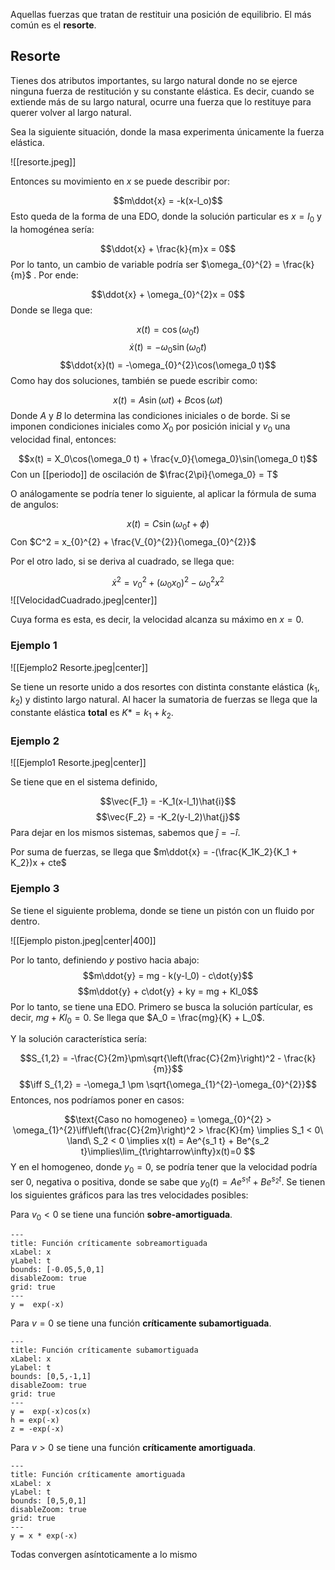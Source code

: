 Aquellas fuerzas que tratan de restituir una posición de equilibrio. El más común es el **resorte**. 

## Resorte 

Tienes dos atributos importantes, su largo natural donde no se ejerce ninguna fuerza de restitución y su constante elástica. Es decir, cuando se extiende más de su largo natural, ocurre una fuerza que lo restituye para querer volver al largo natural. 

Sea la siguiente situación, donde la masa experimenta únicamente la fuerza elástica. 

![[resorte.jpeg]]

Entonces su movimiento en $x$ se puede describir por: 

$$m\ddot{x} = -k(x-l_o)$$ 
Esto queda de la forma de una EDO, donde la solución particular es $x=l_0$ y la homogénea sería: 

$$\ddot{x} + \frac{k}{m}x = 0$$ 
Por lo tanto, un cambio de variable podría ser $\omega_{0}^{2} = \frac{k}{m}$ . Por ende: 

$$\ddot{x} + \omega_{0}^{2}x = 0$$ 
Donde se llega que: 

$$x(t) = \cos(\omega_0 t)$$
$$\dot{x}(t) = -\omega_0\sin(\omega_0 t)$$ $$\ddot{x}(t) = -\omega_{0}^{2}\cos(\omega_0 t)$$ 
Como hay dos soluciones, también se puede escribir como: 

$$x(t) = A\sin(\omega t) + B\cos(\omega t)$$ 
Donde $A$ y $B$ lo determina las condiciones iniciales o de borde. Si se imponen condiciones iniciales como $X_0$ por posición inicial y $v_0$ una velocidad final, entonces: 

$$x(t) = X_0\cos(\omega_0 t) + \frac{v_0}{\omega_0}\sin(\omega_0 t)$$ 
Con un [[periodo]] de oscilación de $\frac{2\pi}{\omega_0} = T$ 

O análogamente se podría tener lo siguiente, al aplicar la fórmula de suma de angulos:

$$x(t) = C\sin(\omega_0 t +\phi)$$ 
Con $C^2 = x_{0}^{2} + \frac{V_{0}^{2}}{\omega_{0}^{2}}$ 

Por el otro lado, si se deriva al cuadrado, se llega que: 

$$\dot{x}^2 = v_{0}^2 + (\omega_0 x_0)^2 - \omega_{0}^{2} x^2$$ ![[VelocidadCuadrado.jpeg|center]]

Cuya forma es esta, es decir, la velocidad alcanza su máximo en $x=0$. 

### Ejemplo 1 

![[Ejemplo2 Resorte.jpeg|center]]

Se tiene un resorte unido a dos resortes con distinta constante elástica ($k_1, k_2$) y distinto largo natural. Al hacer la sumatoria de fuerzas se llega que la constante elástica **total** es $K* = k_1 + k_2$. 

### Ejemplo 2

![[Ejemplo1 Resorte.jpeg|center]]

Se tiene que en el sistema definido, 

$$\vec{F_1} = -K_1(x-l_1)\hat{i}$$
$$\vec{F_2} = -K_2(y-l_2)\hat{j}$$ 
Para dejar en los mismos sistemas, sabemos que $\hat{j} = -\hat{i}$. 


Por suma de fuerzas, se llega que $m\ddot{x} = -(\frac{K_1K_2}{K_1 + K_2})x + cte$ 


### Ejemplo 3

Se tiene el siguiente problema, donde se tiene un pistón con un fluido por dentro.  

![[Ejemplo piston.jpeg|center|400]]

Por lo tanto, definiendo $y$ postivo hacia abajo: 
$$m\ddot{y} = mg - k(y-l_0) - c\dot{y}$$ $$m\ddot{y} + c\dot{y} + ky = mg + Kl_0$$ 
Por lo tanto, se tiene una EDO. Primero se busca la solución partícular, es decir, $mg + Kl_0 = 0$. Se llega que $A_0 = \frac{mg}{K} + L_0$. 

Y la solución característica sería: 

$$S_{1,2} = -\frac{C}{2m}\pm\sqrt{\left(\frac{C}{2m}\right)^2 - \frac{k}{m}}$$ 
$$\iff S_{1,2} = -\omega_1 \pm \sqrt{\omega_{1}^{2}-\omega_{0}^{2}}$$ 
Entonces, nos podríamos poner en casos: 

$$\text{Caso no homogeneo} = \omega_{0}^{2} > \omega_{1}^{2}\iff\left(\frac{C}{2m}\right)^2 > \frac{K}{m}  \implies S_1 < 0\ \land\ S_2 < 0 \implies x(t) = Ae^{s_1 t} + Be^{s_2 t}\implies\lim_{t\rightarrow\infty}x(t)=0 $$ 
Y en el homogeneo, donde $y_0  = 0$, se podría tener que la velocidad podría ser 0, negativa o positiva, donde se sabe que $y_0(t) = Ae^{s_1 t} + Be^{s_2 t}$. Se tienen los siguientes gráficos para las tres velocidades posibles: 

Para $v_0 < 0$  se tiene una función **sobre-amortiguada**. 

```functionplot
---
title: Función críticamente sobreamortiguada
xLabel: x
yLabel: t
bounds: [-0.05,5,0,1]
disableZoom: true
grid: true
---
y =  exp(-x)

```

Para $v = 0$ se tiene una función **críticamente subamortiguada**. 

```functionplot
---
title: Función críticamente subamortiguada
xLabel: x
yLabel: t
bounds: [0,5,-1,1]
disableZoom: true
grid: true
---
y =  exp(-x)cos(x)
h = exp(-x)
z = -exp(-x)
```


Para $v>0$ se tiene una función **críticamente amortiguada**. 

```functionplot
---
title: Función críticamente amortiguada
xLabel: x
yLabel: t
bounds: [0,5,0,1]
disableZoom: true
grid: true
---
y = x * exp(-x)
```

Todas convergen asíntoticamente a lo mismo